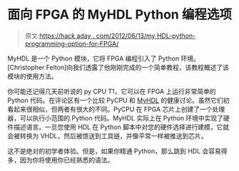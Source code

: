 # 面向 FPGA 的 MyHDL Python 编程选项

> 原文:[https://hack aday . com/2012/06/13/my HDL-python-programming-option-for-FPGA/](https://hackaday.com/2012/06/13/myhdl-python-programming-option-for-fpga/)

MyHDL 是一个 Python 模块，它将 FPGA 编程引入了 Python 环境。[Christopher Felton]向我们透露了他刚刚完成的一个简单教程，该教程概述了该模块的使用方法。

你可能还记得几天前听说的 py CPU T1，它可以在 FPGA 上运行非常简单的 Python 代码。在评论区有一个比较 PyCPU 和 [MyHDL](http://www.myhdl.org/) 的健康讨论。虽然它们初看起来很相似，但两者有很大的不同。PyCPU 在 FPGA 芯片上创建了一个处理器，可以执行小范围的 Python 代码。MyHDL 实际上在 Python 环境中实现了硬件描述语言。一旦您使用 HDL 在 Python 脚本中对您的硬件选择进行建模，它就会被转换为 VHDL，然后被馈送到工具链，并像平常一样被推送到芯片。

这不是绝对的初学者体验。但是，如果你精通 Python，那么跳到 HDL 会容易得多，因为你将使用你已经熟悉的语法。
